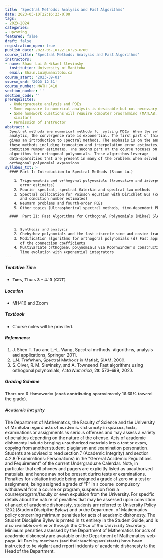 ```yaml
---
title: 'Spectral Methods: Analysis and Fast Algorithms'
date: 2023-05-10T22:16:23-0700
tags:
- 2023-2024
categories:
- upcoming
featured: false
draft: false
registration_open: true
publish_date: 2023-05-10T22:16:23-0700
course_title: 'Spectral Methods: Analysis and Fast Algorithms'
instructors:
- name: Shaun Lui & Mikael Slevinsky
  institution: University of Manitoba
  email: Shaun.Lui@umanitoba.ca
course_start: '2023-09-01'
course_end: '2023-12-31'
course_number: MATH 8410
section_number: ''
section_code: ''
prerequisites:
  - Undergraduate analysis and PDEs
  - Some exposure to numerical analysis is desirable but not necessary
  - Some homework questions will require computer programming (MATLAB, Julia or
    similar)
  - Permission of Instructor
abstract: >
  Spectral methods are numerical methods for solving PDEs. When the solution is
  analytic, the convergence rate is exponential. The first part of this course
  gives an introduction to spectral methods. The emphasis is on the analysis of
  these methods including truncation and interpolation error estimates, and
  condition number estimates. The second part of the course focuses on fast
  algorithms for orthogonal polynomials. These algorithms leverage
  data-sparsities that are present in many of the problems when solved by
  orthogonal polynomial expansions.
syllabus_txt: >
  #### Part I: Introduction to Spectral Methods (Shaun Lui)

    1. Trigonometric and orthogonal polynomials (truncation and interpolation
       error estimates)
    2. Fourier spectral, spectral Galerkin and spectral tau methods
    3. Spectral collocation for Poisson equation with Dirichlet BCs (convergence
       and condition number estimates)
    4. Neumann problems and fourth-order PDEs
    5. Other topics (Ultraspherical spectral methods, time-dependent PDEs)

  ####  Part II: Fast Algorithms for Orthogonal Polynomials (Mikael Slevinsky)


    1. Synthesis and analysis
    2. Chebyshev polynomials and the fast discrete sine and cosine transforms
    3. Modification algorithms for orthogonal polynomials (d) Fast approximation
       of the connection coefficients
    4. Multivariate orthogonal polynomials via Koornwinder’s construction (f)
       Time evolution with exponential integrators
---
```

##### Tentative Time
  * Tues, Thurs 3 - 4:15 (CDT)
##### Location
  * MH416 and Zoom
##### Textbook
  * Course notes will be provided.
##### References:
1. J. Shen T. Tao and L.-L. Wang, Spectral methods. Algorithms, analysis and
   applications, Springer, 2011.
2. L.N. Trefethen, Spectral Methods in Matlab, SIAM, 2000.
3. S. Olver, R. M. Slevinsky, and A. Townsend, Fast algorithms using orthogonal
   polynomials, _Acta Numerica_, 29: 573–699, 2020.

##### Grading Scheme
There are 6 Homeworks (each contributing approximately 16.66% toward the grade).

##### Academic Integrity
The Department of Mathematics, the Faculty of Science and the University of
Manitoba regard acts of academic dishonesty in quizzes, tests, examinations or
assignments as serious offenses and may assess a variety of penalties depending
on the nature of the offense. Acts of academic dishonesty include bringing
unauthorized materials into a test or exam, copying from another student,
plagiarism and examination personation. Students are advised to read section 7
(Academic Integrity) and section 4.2.8 (Examinations: Personations) in the
"General Academic Regulations and Requirement" of the current Undergraduate
Calendar. Note, in particular that cell phones and pagers are explicitly
listed as unauthorized materials, and hence may not be present during tests or
examinations. Penalties for violation include being assigned a grade of zero on
a test or assignment, being assigned a grade of “F” in a course, compulsory
withdrawal from a course or program, suspension from a course/program/faculty or
even expulsion from the University. For specific details about the nature of
penalties that may be assessed upon conviction of an act of academic dishonesty,
students are referred to University Policy 1202 (Student Discipline Bylaw) and
to the Department of Mathematics policy concerning minimum penalties for acts of
academic dishonesty. The Student Discipline Bylaw is printed in its entirety in
the Student Guide, and is also available on-line or through the Office of the
University Secretary. Minimum penalties assessed by the Department of
Mathematics for acts of academic dishonesty are available on the Department of
Mathematics web-page. All Faculty members (and their teaching assistants) have
been instructed to be vigilant and report incidents of academic dishonesty to
the Head of the Department.
